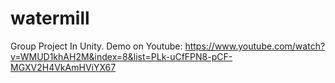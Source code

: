 # watermill
Group Project In Unity.
Demo on Youtube: https://www.youtube.com/watch?v=WMUD1khAH2M&index=8&list=PLk-uCfFPN8-pCF-MGXV2H4VkAmHViYX67
